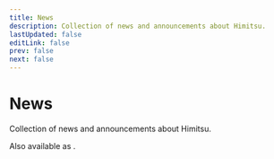 ```yaml
---
title: News
description: Collection of news and announcements about Himitsu.
lastUpdated: false
editLink: false
prev: false
next: false
---
```


<script setup>
import News from "@theme/components/News.vue";
import RssLink from "@theme/components/RssLink.vue";
</script>

# News

Collection of news and announcements about Himitsu.

Also available as <RssLink />.

<News />
